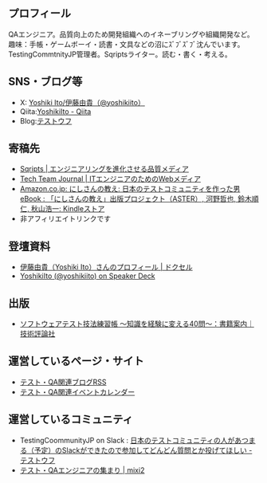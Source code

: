 ## プロフィール

QAエンジニア。品質向上のため開発組織へのイネーブリングや組織開発など。趣味：手帳・ゲームボーイ・読書・文具などの沼にｽﾞﾌﾞｽﾞﾌﾞ沈んでいます。TestingCommtnityJP管理者。Sqriptsライター。読む・書く・考える。


## SNS・ブログ等

- X: [Yoshiki Ito/伊藤由貴（@yoshikiito）](https://x.com/yoshikiito)
- Qiita:[YoshikiIto - Qiita](https://qiita.com/YoshikiIto)
- Blog:[テストウフ](https://yoshikiito.net/)

## 寄稿先

- [Sqripts | エンジニアリングを進化させる品質メディア](https://sqripts.com/writer/yoshikiito/)
- [Tech Team Journal | ITエンジニアのためのWebメディア](https://ttj.paiza.jp/archives/interviewee/ito-yoshiki/)
- [Amazon.co.jp: にしさんの教え: 日本のテストコミュニティを作った男 eBook : 「にしさんの教え」出版プロジェクト（ASTER）, 河野哲也, 鈴木順仁, 秋山浩一: Kindleストア](https://www.amazon.co.jp/dp/B0DJZVL3NH)
 -  非アフィリエイトリンクです

## 登壇資料

- [伊藤由貴（Yoshiki Ito）さんのプロフィール | ドクセル](https://www.docswell.com/user/yoshikiito)
- [YoshikiIto (@yoshikiito) on Speaker Deck](https://speakerdeck.com/yoshikiito)

## 出版

- [ソフトウェアテスト技法練習帳 ～知識を経験に変える40問～：書籍案内｜技術評論社](https://gihyo.jp/book/2020/978-4-297-11061-1)


## 運営しているページ・サイト

- [テスト・QA関連ブログRSS](https://yoshikiito.github.io/test-qa-rss-feed/blogs/)
- [テスト・QA関連イベントカレンダー](https://yoshikiito.github.io/test-qa-event-cal/)

## 運営しているコミュニティ

- TestingCoommunityJP on Slack : [日本のテストコミュニティの人があつまる（予定）のSlackができたので参加してどんどん質問とか投げてほしい - テストウフ](https://yoshikiito.net/blog/archives/1608/)
- [テスト・QAエンジニアの集まり | mixi2](https://mixi.social/communities/c79d0716-05fa-4ba3-bcd2-a93a88dfc777/about)

 



